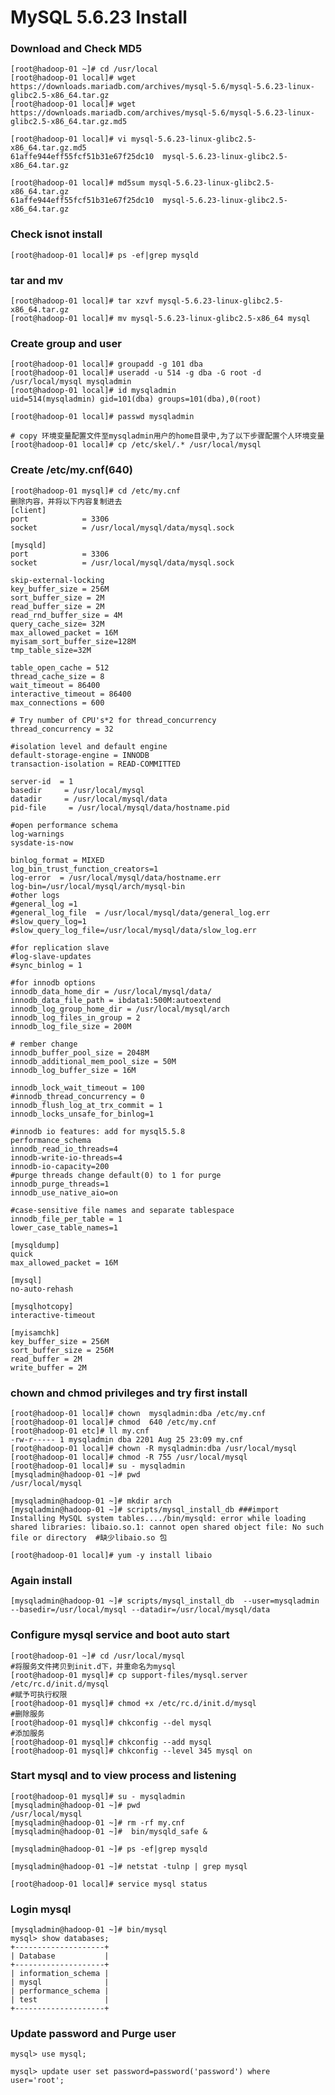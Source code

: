 # MySQL 5.6.23 Install



### Download and Check MD5

	[root@hadoop-01 ~]# cd /usr/local
	[root@hadoop-01 local]# wget https://downloads.mariadb.com/archives/mysql-5.6/mysql-5.6.23-linux-glibc2.5-x86_64.tar.gz
	[root@hadoop-01 local]# wget https://downloads.mariadb.com/archives/mysql-5.6/mysql-5.6.23-linux-glibc2.5-x86_64.tar.gz.md5
	
	[root@hadoop-01 local]# vi mysql-5.6.23-linux-glibc2.5-x86_64.tar.gz.md5
	61affe944eff55fcf51b31e67f25dc10  mysql-5.6.23-linux-glibc2.5-x86_64.tar.gz
	
	[root@hadoop-01 local]# md5sum mysql-5.6.23-linux-glibc2.5-x86_64.tar.gz
	61affe944eff55fcf51b31e67f25dc10  mysql-5.6.23-linux-glibc2.5-x86_64.tar.gz

### Check isnot install

	[root@hadoop-01 local]# ps -ef|grep mysqld
	
### tar and mv

	[root@hadoop-01 local]# tar xzvf mysql-5.6.23-linux-glibc2.5-x86_64.tar.gz
	[root@hadoop-01 local]# mv mysql-5.6.23-linux-glibc2.5-x86_64 mysql
	
### Create group and user
	
	[root@hadoop-01 local]# groupadd -g 101 dba
	[root@hadoop-01 local]# useradd -u 514 -g dba -G root -d /usr/local/mysql mysqladmin
	[root@hadoop-01 local]# id mysqladmin
	uid=514(mysqladmin) gid=101(dba) groups=101(dba),0(root)
	
	[root@hadoop-01 local]# passwd mysqladmin
	
	# copy 环境变量配置文件至mysqladmin用户的home目录中,为了以下步骤配置个人环境变量
	[root@hadoop-01 local]# cp /etc/skel/.* /usr/local/mysql
	
### Create /etc/my.cnf(640)

	[root@hadoop-01 mysql]# cd /etc/my.cnf
	删除内容，并将以下内容复制进去
	[client]
	port            = 3306
	socket          = /usr/local/mysql/data/mysql.sock
	 
	[mysqld]
	port            = 3306
	socket          = /usr/local/mysql/data/mysql.sock
	
	skip-external-locking
	key_buffer_size = 256M
	sort_buffer_size = 2M
	read_buffer_size = 2M
	read_rnd_buffer_size = 4M
	query_cache_size= 32M
	max_allowed_packet = 16M
	myisam_sort_buffer_size=128M
	tmp_table_size=32M
	
	table_open_cache = 512
	thread_cache_size = 8
	wait_timeout = 86400
	interactive_timeout = 86400
	max_connections = 600
	
	# Try number of CPU's*2 for thread_concurrency
	thread_concurrency = 32
	
	#isolation level and default engine 
	default-storage-engine = INNODB
	transaction-isolation = READ-COMMITTED
	
	server-id  = 1
	basedir     = /usr/local/mysql
	datadir     = /usr/local/mysql/data
	pid-file     = /usr/local/mysql/data/hostname.pid
	
	#open performance schema
	log-warnings
	sysdate-is-now
	
	binlog_format = MIXED
	log_bin_trust_function_creators=1
	log-error  = /usr/local/mysql/data/hostname.err
	log-bin=/usr/local/mysql/arch/mysql-bin
	#other logs
	#general_log =1
	#general_log_file  = /usr/local/mysql/data/general_log.err
	#slow_query_log=1
	#slow_query_log_file=/usr/local/mysql/data/slow_log.err
	
	#for replication slave
	#log-slave-updates 
	#sync_binlog = 1
	
	#for innodb options 
	innodb_data_home_dir = /usr/local/mysql/data/
	innodb_data_file_path = ibdata1:500M:autoextend
	innodb_log_group_home_dir = /usr/local/mysql/arch
	innodb_log_files_in_group = 2
	innodb_log_file_size = 200M
	
	# rember change
	innodb_buffer_pool_size = 2048M
	innodb_additional_mem_pool_size = 50M
	innodb_log_buffer_size = 16M
	
	innodb_lock_wait_timeout = 100
	#innodb_thread_concurrency = 0
	innodb_flush_log_at_trx_commit = 1
	innodb_locks_unsafe_for_binlog=1
	
	#innodb io features: add for mysql5.5.8
	performance_schema
	innodb_read_io_threads=4
	innodb-write-io-threads=4
	innodb-io-capacity=200
	#purge threads change default(0) to 1 for purge
	innodb_purge_threads=1
	innodb_use_native_aio=on
	
	#case-sensitive file names and separate tablespace
	innodb_file_per_table = 1
	lower_case_table_names=1
	
	[mysqldump]
	quick
	max_allowed_packet = 16M
	
	[mysql]
	no-auto-rehash
	
	[mysqlhotcopy]
	interactive-timeout
	
	[myisamchk]
	key_buffer_size = 256M
	sort_buffer_size = 256M
	read_buffer = 2M
	write_buffer = 2M	
	
### chown and chmod privileges and try first install

	[root@hadoop-01 local]# chown  mysqladmin:dba /etc/my.cnf 
	[root@hadoop-01 local]# chmod  640 /etc/my.cnf  
	[root@hadoop-01 etc]# ll my.cnf
	-rw-r----- 1 mysqladmin dba 2201 Aug 25 23:09 my.cnf	
	[root@hadoop-01 local]# chown -R mysqladmin:dba /usr/local/mysql
	[root@hadoop-01 local]# chmod -R 755 /usr/local/mysql 
	[root@hadoop-01 local]# su - mysqladmin
	[mysqladmin@hadoop-01 ~]# pwd
	/usr/local/mysql
	
	[mysqladmin@hadoop-01 ~]# mkdir arch
	[mysqladmin@hadoop-01 ~]# scripts/mysql_install_db ###import
	Installing MySQL system tables..../bin/mysqld: error while loading shared libraries: libaio.so.1: cannot open shared object file: No such file or directory  #缺少libaio.so 包
	
	[root@hadoop-01 local]# yum -y install libaio
 	
	
### Again  install	

	[mysqladmin@hadoop-01 ~]# scripts/mysql_install_db  --user=mysqladmin --basedir=/usr/local/mysql --datadir=/usr/local/mysql/data 

### Configure mysql service and boot auto start	
	[root@hadoop-01 ~]# cd /usr/local/mysql
	#将服务文件拷贝到init.d下，并重命名为mysql
	[root@hadoop-01 mysql]# cp support-files/mysql.server /etc/rc.d/init.d/mysql 
	#赋予可执行权限
	[root@hadoop-01 mysql]# chmod +x /etc/rc.d/init.d/mysql
	#删除服务
	[root@hadoop-01 mysql]# chkconfig --del mysql
	#添加服务
	[root@hadoop-01 mysql]# chkconfig --add mysql
	[root@hadoop-01 mysql]# chkconfig --level 345 mysql on
	
### Start mysql and to view process and listening
	
	[root@hadoop-01 mysql]# su - mysqladmin
	[mysqladmin@hadoop-01 ~]# pwd
	/usr/local/mysql
	[mysqladmin@hadoop-01 ~]# rm -rf my.cnf
	[mysqladmin@hadoop-01 ~]#  bin/mysqld_safe &
	
	[mysqladmin@hadoop-01 ~]# ps -ef|grep mysqld
	
	[mysqladmin@hadoop-01 ~]# netstat -tulnp | grep mysql
	
	[root@hadoop-01 local]# service mysql status

### Login mysql 

	[mysqladmin@hadoop-01 ~]# bin/mysql
	mysql> show databases;
	+--------------------+
	| Database           |
	+--------------------+
	| information_schema |
	| mysql              |
	| performance_schema |
	| test               |
	+--------------------+
	
### Update password and Purge user	
	mysql> use mysql;
	
	mysql> update user set password=password('password') where user='root';

	
	
	
	
	
	
	
	
	